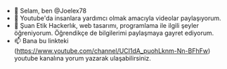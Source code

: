 - 👋 Selam, ben @Joelex78
- 👀 Youtube'da insanlara yardımcı olmak amacıyla videolar paylaşıyorum.
- 🌱 Şuan Etik Hackerlık, web tasarımı, programlama ile ilgili şeyler öğreniyorum. Öğrendikçe de bilgilerimi paylaşmaya gayret ediyorum.
- 📫 Bana bu linkteki (https://www.youtube.com/channel/UCI1dA_puohLknm-Nn-BFhFw) youtube kanalına yorum yazarak ulaşabilirsiniz.

<!---
Joelex78/Joelex78 is a ✨ special ✨ repository because its `README.md` (this file) appears on your GitHub profile.
You can click the Preview link to take a look at your changes.
--->
